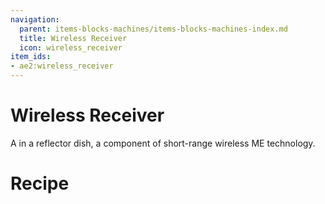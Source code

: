 ```yaml
---
navigation:
  parent: items-blocks-machines/items-blocks-machines-index.md
  title: Wireless Receiver
  icon: wireless_receiver
item_ids:
- ae2:wireless_receiver
---
```


# Wireless Receiver

<ItemImage id="wireless_receiver" scale="4" />

A <ItemLink id="fluix_pearl" /> in a reflector dish, a component of short-range wireless ME technology.

# Recipe

<RecipeFor id="wireless_receiver" />
